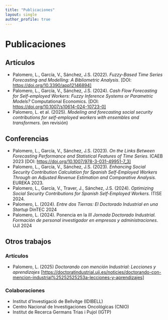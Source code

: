 ```yaml
---
title: "Publicaciones"
layout: single
author_profile: true
---
```


# Publicaciones


## Artículos
- Palomero, L., García, V., Sánchez, J.S. (2022). *Fuzzy-Based Time Series Forecasting and Modelling: A Bibliometric Analysis*. [DOI: https://doi.org/10.3390/app12146894]
- Palomero, L., García, V., Sánchez, J.S. (2024). *Cash Flow Forecasting for Self-employed Workers: Fuzzy Inference Systems or Parametric Models?* Computational Economics. [DOI: https://doi.org/10.1007/s10614-024-10723-0]
- Palomero, L. et al. (2025). *Modeling and forecasting social security contributions for self-employed workers with ensembles and transformers.* (en revisión)

## Conferencias
- Palomero, L., García, V., Sánchez, J.S. (2023). *On the Links Between Forecasting Performance and Statistical Features of Time Series.* ICAEB 2023 [DOI: https://doi.org/10.1007/978-3-031-49951-7_3] 
- Palomero, L., García, V., Sánchez, J.S. (2023). *Enhancing Social Security Contribution Calculation for Spanish Self-Employed Workers Through an Adjusted Revenue Estimation and Comparative Analysis.* EUREKA 2023.
- Palomero, L., García, V., Traver, J., Sánchez, J.S. (2024). *Optimizing Social Security Contributions for Spanish Self-Employed Workers.* ITISE 2024.
- Palomero, L. (2024). *Entre dos Tierras: El Doctorado Industrial en una Startup* DinTEC 2024
- Palomero, L. (2024). Ponencia en la *III Jornada Doctorado Industrial. Formación de personal investigador en empresas y administraciones*. UJI 2024

## Otros trabajos

### Artículos

- Palomero, L. (2025) *Doctorando con mención Industrial: Lecciones y aprendizajes*  [https://doctoratindustrial.uji.es/noticies/doctorando-con-mencion-industrial%25252525253a-lecciones-y-aprendizajes]

### Colaboraciones

- Institut d'Investigació de Bellvitge (IDIBELL)
- Centro Nacional de Investigaciones Oncológicas (CNIO)
- Institut de Recerca Germans Trias i Pujol (IGTP)


